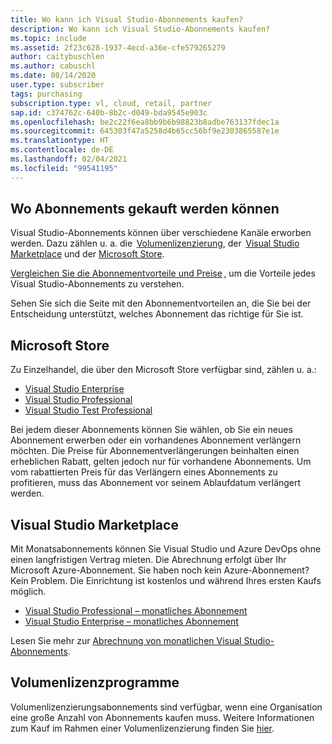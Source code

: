 ```yaml
---
title: Wo kann ich Visual Studio-Abonnements kaufen?
description: Wo kann ich Visual Studio-Abonnements kaufen?
ms.topic: include
ms.assetid: 2f23c628-1937-4ecd-a36e-cfe579265279
author: caitybuschlen
ms.author: cabuschl
ms.date: 08/14/2020
user.type: subscriber
tags: purchasing
subscription.type: vl, cloud, retail, partner
sap.id: c374762c-640b-8b2c-d049-bda9545e903c
ms.openlocfilehash: be2c22f6ea8bb9b6b98823b8adbe763137fdec1a
ms.sourcegitcommit: 645303f47a5258d4b65cc56bf9e2303865587e1e
ms.translationtype: HT
ms.contentlocale: de-DE
ms.lasthandoff: 02/04/2021
ms.locfileid: "99541195"
---
```

## <a name="where-to-purchase-subscriptions"></a>Wo Abonnements gekauft werden können 

Visual Studio-Abonnements können über verschiedene Kanäle erworben werden. Dazu zählen u. a. die  [Volumenlizenzierung](https://www.microsoft.com/licensing/default), der  [Visual Studio Marketplace](https://marketplace.visualstudio.com/subscriptions) und der [Microsoft Store](https://www.microsoft.com/store/collections/visualstudio).  

[Vergleichen Sie die Abonnementvorteile und Preise](https://visualstudio.microsoft.com/vs/pricing/) , um die Vorteile jedes Visual Studio-Abonnements zu verstehen. 

Sehen Sie sich die Seite mit den Abonnementvorteilen an, die Sie bei der Entscheidung unterstützt, welches Abonnement das richtige für Sie ist.   

## <a name="microsoft-store"></a>Microsoft Store 

Zu Einzelhandel, die über den Microsoft Store verfügbar sind, zählen u. a.: 

* [Visual Studio Enterprise](https://www.microsoft.com/p/visual-studio-enterprise-subscription/dg7gmgf0dst4?activetab=pivot%3aoverviewtab)
* [Visual Studio Professional](https://www.microsoft.com/p/visual-studio-professional-subscription/dg7gmgf0dst3?activetab=pivot%3aoverviewtab)
* [Visual Studio Test Professional](https://www.microsoft.com/p/visual-studio-test-professional-subscription/dg7gmgf0dst6?activetab=pivot%3aoverviewtab) 

Bei jedem dieser Abonnements können Sie wählen, ob Sie ein neues Abonnement erwerben oder ein vorhandenes Abonnement verlängern möchten. Die Preise für Abonnementverlängerungen beinhalten einen erheblichen Rabatt, gelten jedoch nur für vorhandene Abonnements. Um vom rabattierten Preis für das Verlängern eines Abonnements zu profitieren, muss das Abonnement vor seinem Ablaufdatum verlängert werden. 

## <a name="visual-studio-marketplace"></a>Visual Studio Marketplace 

Mit Monatsabonnements können Sie Visual Studio und Azure DevOps ohne einen langfristigen Vertrag mieten. Die Abrechnung erfolgt über Ihr Microsoft Azure-Abonnement. Sie haben noch kein Azure-Abonnement? Kein Problem. Die Einrichtung ist kostenlos und während Ihres ersten Kaufs möglich.  

* [Visual Studio Professional – monatliches Abonnement](https://marketplace.visualstudio.com/items?itemName=ms.vs-professional-monthly) 
* [Visual Studio Enterprise – monatliches Abonnement](https://marketplace.visualstudio.com/items?itemName=ms.vs-enterprise-monthly) 

Lesen Sie mehr zur [Abrechnung von monatlichen Visual Studio-Abonnements](https://docs.microsoft.com/visualstudio/subscriptions/vscloud-billing-faq). 

## <a name="volume-licensing"></a>Volumenlizenzprogramme 

Volumenlizenzierungsabonnements sind verfügbar, wenn eine Organisation eine große Anzahl von Abonnements kaufen muss. Weitere Informationen zum Kauf im Rahmen einer Volumenlizenzierung finden Sie [hier](https://www.microsoft.com/licensing/how-to-buy/how-to-buy).